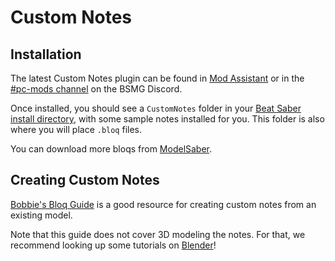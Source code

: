 # Custom Notes

## Installation

The latest Custom Notes plugin can be found in [Mod Assistant](https://github.com/Assistant/ModAssistant/releases/latest) or in the [#pc-mods channel](https://discord.gg/beatsabermods) on the BSMG Discord.

Once installed, you should see a `CustomNotes` folder in your [Beat Saber install directory](/faq/install-folder.md), with some sample notes installed for you. This folder is also where you will place `.bloq` files.

You can download more bloqs from [ModelSaber](https://modelsaber.com/Bloqs/).

## Creating Custom Notes

[Bobbie's Bloq Guide](https://bs.assistant.moe/Bloqs/) is a good resource for creating custom notes from an existing model.

Note that this guide does not cover 3D modeling the notes. For that, we recommend looking up some tutorials on [Blender](https://www.blender.org/)!
